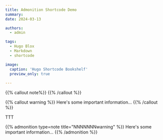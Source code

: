 ```yaml
---
title: Admonition Shortcode Demo
summary: 
date: 2024-03-13

authors:
  - admin

tags:
  - Hugo Blox
  - Markdown
  - shortcode

image:
  caption: 'Hugo Shortcode Bookshelf'
  preview_only: true
  
--- 
```

{{% callout note%}}
{{% /callout %}}

{{% callout warning %}}
Here's some important information...
{{% /callout %}}

TTT

{{% admonition type=note title="NNNNNNNwarning" %}}
Here's some important information...
{{% /admonition %}}
